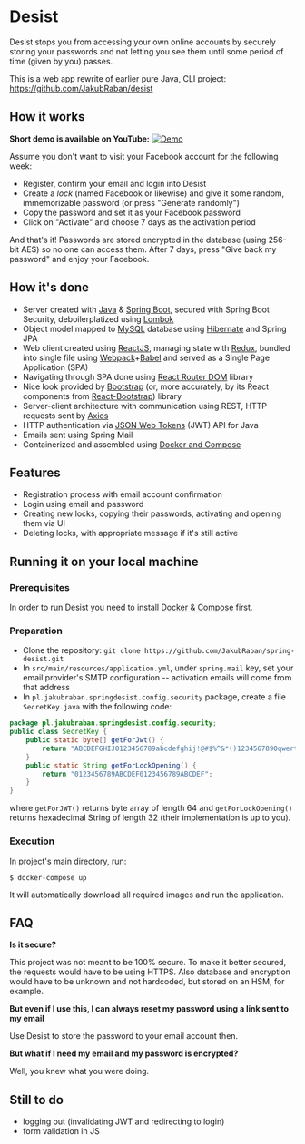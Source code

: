 # Desist
Desist stops you from accessing your own online accounts by securely storing your passwords and not letting you see them until some period of time (given by you) passes.

This is a web app rewrite of earlier pure Java, CLI project: https://github.com/JakubRaban/desist

## How it works
**Short demo is available on YouTube:**
[![Demo](https://img.youtube.com/vi/BZd3ef44_6s/hqdefault.jpg)](https://youtu.be/BZd3ef44_6s)

Assume you don't want to visit your Facebook account for the following week:
- Register, confirm your email and login into Desist
- Create a _lock_ (named Facebook or likewise) and give it some random, immemorizable password (or press "Generate randomly")
- Copy the password and set it as your Facebook password
- Click on "Activate" and choose 7 days as the activation period

And that's it! Passwords are stored encrypted in the database (using 256-bit AES) so no one can access them. After 7 days, press "Give back my password" and enjoy your Facebook.

## How it's done
- Server created with [Java](http://java.com) & [Spring Boot](https://spring.io/), secured with Spring Boot Security, deboilerplatized using [Lombok](https://projectlombok.org/)
- Object model mapped to [MySQL](https://www.mysql.com/) database using [Hibernate](https://hibernate.org/) and Spring JPA
- Web client created using [ReactJS](https://reactjs.org/), managing state with [Redux](https://redux.js.org/), bundled into single file using [Webpack](https://webpack.js.org/)+[Babel](https://babeljs.io/) and served as a Single Page Application (SPA)
- Navigating through SPA done using [React Router DOM](https://reactrouter.com/) library
- Nice look provided by [Bootstrap](https://getbootstrap.com/) (or, more accurately, by its React components from [React-Bootstrap](https://react-bootstrap.github.io/)) library
- Server-client architecture with communication using REST, HTTP requests sent by [Axios](https://github.com/axios/axios)
- HTTP authentication via [JSON Web Tokens](https://jwt.io/) (JWT) API for Java
- Emails sent using Spring Mail
- Containerized and assembled using [Docker and Compose](https://www.docker.com/get-started)

## Features
- Registration process with email account confirmation
- Login using email and password
- Creating new locks, copying their passwords, activating and opening them via UI
- Deleting locks, with appropriate message if it's still active

## Running it on your local machine
### Prerequisites
In order to run Desist you need to install [Docker & Compose](https://www.docker.com/get-started) first.

### Preparation
- Clone the repository: `git clone https://github.com/JakubRaban/spring-desist.git`
- In `src/main/resources/application.yml`, under `spring.mail` key, set your email provider's SMTP configuration -- activation emails will come from that address
- In `pl.jakubraban.springdesist.config.security` package, create a file `SecretKey.java` with the following code:
```java
package pl.jakubraban.springdesist.config.security;
public class SecretKey {
    public static byte[] getForJwt() {
        return "ABCDEFGHIJ0123456789abcdefghij!@#$%^&*()1234567890qwertyuiopASDF".getBytes();
    }
    public static String getForLockOpening() {
        return "0123456789ABCDEF0123456789ABCDEF";
    }
}
```
where `getForJWT()` returns byte array of length 64 and `getForLockOpening()` returns hexadecimal String of length 32 (their implementation is up to you).

### Execution
In project's main directory, run:
```
$ docker-compose up
```
It will automatically download all required images and run the application.

## FAQ
**Is it secure?**

This project was not meant to be 100% secure. To make it better secured, the requests would have to be using HTTPS. Also database and encryption would have to be unknown and not hardcoded, but stored on an HSM, for example.

**But even if I use this, I can always reset my password using a link sent to my email**

Use Desist to store the password to your email account then.

**But what if I need my email and my password is encrypted?**

Well, you knew what you were doing.

## Still to do
- logging out (invalidating JWT and redirecting to login)
- form validation in JS
